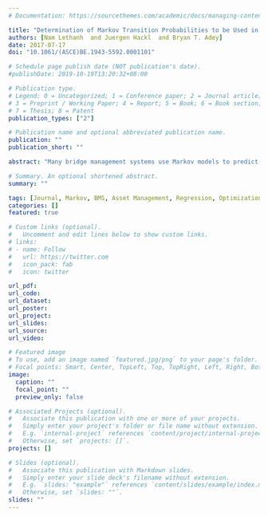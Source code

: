 ```yaml
---
# Documentation: https://sourcethemes.com/academic/docs/managing-content/

title: "Determination of Markov Transition Probabilities to be Used in Bridge Management from Mechanistic-Empirical Models"
authors: [Nam Lethanh  and Juergen Hackl  and Bryan T. Adey]
date: 2017-07-17
doi: "10.1061/(ASCE)BE.1943-5592.0001101"

# Schedule page publish date (NOT publication's date).
#publishDate: 2019-10-19T13:20:32+08:00

# Publication type.
# Legend: 0 = Uncategorized; 1 = Conference paper; 2 = Journal article;
# 3 = Preprint / Working Paper; 4 = Report; 5 = Book; 6 = Book section;
# 7 = Thesis; 8 = Patent
publication_types: ["2"]

# Publication name and optional abbreviated publication name.
publication: ""
publication_short: ""

abstract: "Many bridge management systems use Markov models to predict the future deterioration of structural elements. This information is subsequently used in the determination of optimal intervention strategies and intervention programs. The input for these Markov models often consists of the condition states of the elements and how they have changed over time. This input is used to estimate the probabilities of transition of an object from each possible condition state to each other possible condition state in one time period. A complication in using Markov models is that there are situations in which there is an inadequate amount of data to estimate the transition probabilities using traditional methods (e.g., due to the lack of recording past information so that it can be easily retrieved, or because it has been collected in an inconsistent or biased manner). In this paper, a methodology to estimate the transition probabilities is presented that uses proportional data obtained by mechanistic-empirical models of the deterioration process. A restricted least-squares optimization model is used to estimate the transition probabilities. The methodology is demonstrated by using it to estimate the transition probabilities for a reinforced concrete (RC) bridge element exposed to chloride-induced corrosion. The proportional data are generated by modeling the corrosion process using mechanistic-empirical models and Monte Carlo simulations."

# Summary. An optional shortened abstract.
summary: ""

tags: [Journal, Markov, BMS, Asset Management, Regression, Optimization]
categories: []
featured: true

# Custom links (optional).
#   Uncomment and edit lines below to show custom links.
# links:
# - name: Follow
#   url: https://twitter.com
#   icon_pack: fab
#   icon: twitter

url_pdf:
url_code:
url_dataset:
url_poster:
url_project:
url_slides:
url_source:
url_video:

# Featured image
# To use, add an image named `featured.jpg/png` to your page's folder.
# Focal points: Smart, Center, TopLeft, Top, TopRight, Left, Right, BottomLeft, Bottom, BottomRight.
image:
  caption: ""
  focal_point: ""
  preview_only: false

# Associated Projects (optional).
#   Associate this publication with one or more of your projects.
#   Simply enter your project's folder or file name without extension.
#   E.g. `internal-project` references `content/project/internal-project/index.md`.
#   Otherwise, set `projects: []`.
projects: []

# Slides (optional).
#   Associate this publication with Markdown slides.
#   Simply enter your slide deck's filename without extension.
#   E.g. `slides: "example"` references `content/slides/example/index.md`.
#   Otherwise, set `slides: ""`.
slides: ""
---
```


